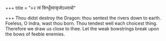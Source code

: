 +++
title = "०२ त्वं सिन्धूँरवासृजोऽधराचो"

+++
Thou didst destroy the Dragon: thou sentest the rivers down to earth.  
     Foeless, O Indra, wast thou born. Thou tendest well each choicest thing. Therefore we draw us close to thee. Let the weak bowstrings break upon the bows of feeble enemies.